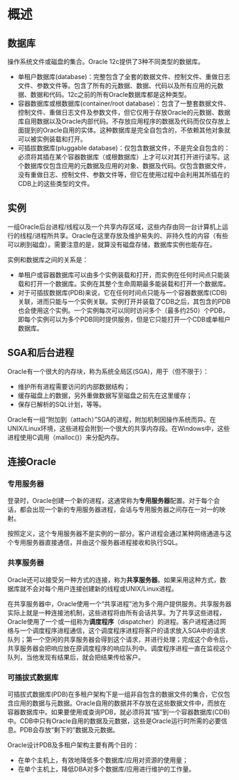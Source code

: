 # 概述

## 数据库

操作系统文件或磁盘的集合。Oracle 12c提供了3种不同类型的数据库。
- 单租户数据库(database)：完整包含了全套的数据文件、控制文件、重做日志文件、参数文件等。包含了所有的元数据、数据、代码以及所有应用的元数据、数据和代码。12c之前的所有Oracle数据库都是这种类型。
- 容器数据库或根数据库(container/root database)：包含了一整套数据文件、控制文件、重做日志文件及参数文件，但它仅用于存放Oracle的元数据、数据库自用数据以及Oracle内部代码。不存放应用程序的数据及代码而仅仅存放上面提到的Oracle自用的实体。这种数据库是完全自包含的，不依赖其他对象就可以被实例装载和打开。
- 可插拔数据库(pluggable database)：仅包含数据文件，不是完全自包含的：必须将其插在某个容器数据库（或根数据库）上才可以对其打开进行读写。这个数据库仅包含应用的元数据及应用的对象、数据及代码。仅包含数据文件，没有重做日志、控制文件、参数文件等，但它在使用过程中会利用其所插在的CDB上的这些类型的文件。

## 实例

一组Oracle后台进程/线程以及一个共享内存区域，这些内存由同一台计算机上运行的线程/进程所共享。Oracle在这里存放及维护易失的、非持久性的内容（有些可以刷到磁盘）。需要注意的是，就算没有磁盘存储，数据库实例也能存在。

实例和数据库之间的关系是：
- 单租户或容器数据库可以由多个实例装载和打开，而实例在任何时间点只能装载和打开一个数据库。实例在其整个生命周期最多能装载和打开一个数据库。
- 对于可插拔数据库(PDB)来说，它在任何时间点只能与一个容器数据库(CDB)关联，进而只能与一个实例关联。实例打开并装载了CDB之后，其包含的PDB也会使用这个实例。一个实例每次可以同时访问多个（最多约250）个PDB，即每个实例可以为多个PDB同时提供服务，但是它只能打开一个CDB或单租户数据库。

## SGA和后台进程

Oracle有一个很大的内存块，称为系统全局区(SGA)，用于（但不限于）：
- 维护所有进程需要访问的内部数据结构；
- 缓存磁盘上的数据，另外重做数据写至磁盘之前先在这里缓存；
- 保存已解析的SQL计划，等等。

Oracle有一组“附加到（attach）”SGA的进程，附加机制因操作系统而异。在UNIX/Linux环境，这些进程会附到一个很大的共享内存段。在Windows中，这些进程使用C调用（malloc()）来分配内存。

## 连接Oracle

### 专用服务器

登录时，Oracle创建一个新的进程，这通常称为**专用服务器**配置。对于每个会话，都会出现一个新的专用服务器进程，会话与专用服务器之间存在一对一的映射。

按照定义，这个专用服务器不是实例的一部分。客户进程会通过某种网络通道与这个专用服务器直接通信，并由这个服务器进程接收和执行SQL。

### 共享服务器

Oracle还可以接受另一种方式的连接，称为**共享服务器**。如果采用这种方式，数据库就不会对每个用户连接创建新的线程或UNIX/Linux进程。

在共享服务器中，Oracle使用一个“共享进程”池为多个用户提供服务。共享服务器实际上就是一种连接池机制，这些进程将由所有会话共享。为了共享这些进程，Oracle使用了一个或一组称为**调度程序**（dispatcher）的进程。客户进程通过网络与一个调度程序进程通信，这个调度程序进程将客户的请求放入SGA中的请求队列；第一个空闲的共享服务器会得到这个请求，并进行处理；完成这个命令后，共享服务器会把响应放在原调度程序的响应队列中。调度程序进程一直在监视这个队列，当他发现有结果后，就会把结果传给客户。

### 可插拔式数据库

可插拔式数据库(PDB)在多租户架构下是一组非自包含的数据文件的集合，它仅包含应用的数据与元数据。Oracle自用的数据并不存放在这些数据文件中，而放在容器数据库中。如果要使用或查询PDB，就必须将其“插”到一个容器数据库(CDB)中。CDB中只有Oracle自用的数据及元数据，这些是Oracle运行时所需的必要信息。PDB会存放“剩下的”数据及元数据。

Oracle设计PDB及多租户架构主要有两个目的：
- 在单个主机上，有效地降低多个数据库/应用对资源的使用量；
- 在单个主机上，降低DBA对多个数据库/应用进行维护的工作量。